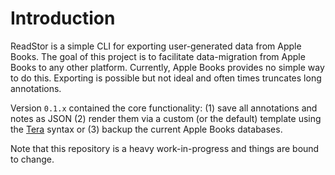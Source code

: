 # Introduction

ReadStor is a simple CLI for exporting user-generated data from Apple Books. The goal of this
project is to facilitate data-migration from Apple Books to any other platform. Currently, Apple
Books provides no simple way to do this. Exporting is possible but not ideal and often times
truncates long annotations.

Version `0.1.x` contained the core functionality: (1) save all annotations and notes as JSON (2)
render them via a custom (or the default) template using the [Tera][tera] syntax or (3) backup the
current Apple Books databases.

Note that this repository is a heavy work-in-progress and things are bound to change.

[tera]: https://tera.netlify.app/

